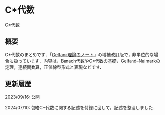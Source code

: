 # C\*代数

[C\*代数](files/cs-algebra_20240710.pdf)

## 概要

C\*代数のまとめです．「[Gelfand理論のノート](gelfand.md)」の増補改訂版で，非単位的な場合も扱っています．内容は，Banach代数やC\*代数の基礎，Gelfand–Naimarkの定理，連続関数算，正値線型形式と表現などです．

## 更新履歴

2023/09/16: 公開

2024/07/10: 包絡C\*代数に関する記述を付録に回して，記述を整理しました．
